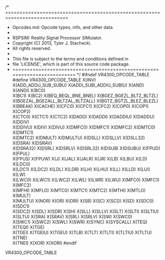 /* ============================================================================
 *  Opcodes.md: Opcode types, info, and other data.
 *
 *  RSPSIM: Reality Signal Processor SIMulator.
 *  Copyright (C) 2013, Tyler J. Stachecki.
 *  All rights reserved.
 *
 *  This file is subject to the terms and conditions defined in
 *  file 'LICENSE', which is part of this source code package.
 * ========================================================================= */
#ifndef VR4300_OPCODE_TABLE
#define VR4300_OPCODE_TABLE X(INV) \
  X(ADD_ADDU_SUB_SUBU) X(ADDI_SUBI_ADDIU_SUBIU) X(AND) X(ANDI) X(BC0) \
  X(BC1) X(BC2) X(BEQ_BEQL_BNE_BNEL) X(BGEZ_BGEZL_BLTZ_BLTZL) \
  X(BGEZAL_BGEZALL_BLTZAL_BLTZALL) X(BGTZ_BGTZL_BLEZ_BLEZL) \
  X(BREAK) X(CACHE) X(CFC0) X(CFC1) X(CFC2) X(COP0) X(COP1) X(COP2) \
  X(CTC0) X(CTC1) X(CTC2) X(DADD) X(DADDI) X(DADDIU) X(DADDU) X(DDIV) \
  X(DDIVU) X(DIV) X(DIVU) X(DMFC0) X(DMFC1) X(DMFC2) X(DMTC0) X(DMTC1) \
  X(DMTC2) X(DMULT) X(DMULTU) X(DSLL) X(DSLLV) X(DSLL32) X(DSRA) X(DSRAV) \
  X(DSRA32) X(DSRL) X(DSRLV) X(DSRL32) X(DSUB) X(DSUBU) X(FPUD) X(FPUL) \
  X(FPUS) X(FPUW) X(J) X(JAL) X(JALR) X(JR) X(LB) X(LBU) X(LD) X(LDC0) \
  X(LDC1) X(LDC2) X(LDL) X(LDR) X(LH) X(LHU) X(LL) X(LLD) X(LUI) X(LW) \
  X(LWC0) X(LWC1) X(LWC2) X(LWL) X(LWR) X(LWU) X(MFC0) X(MFC1) X(MFC2) \
  X(MFHI) X(MFLO) X(MTC0) X(MTC1) X(MTC2) X(MTHI) X(MTLO) X(MULT) \
  X(MULTU) X(NOR) X(OR) X(ORI) X(SB) X(SC) X(SCD) X(SD) X(SDC0) X(SDC1) \
  X(SDC2) X(SDL) X(SDR) X(SH) X(SLL) X(SLLV) X(SLT) X(SLTI) X(SLTIU) \
  X(SLTU) X(SRA) X(SRAV) X(SRL) X(SRLV) X(SW) X(SWC0) \
  X(SWC1) X(SWC2) X(SWL) X(SWR) X(SYNC) X(SYSCALL) X(TEQ) X(TEQI) X(TGE) \
  X(TGEI) X(TGEIU) X(TGEU) X(TLB) X(TLT) X(TLTI) X(TLTIU) X(TLTU) X(TNE) \
  X(TNEI) X(XOR) X(XORI)
#endif

VR4300_OPCODE_TABLE

